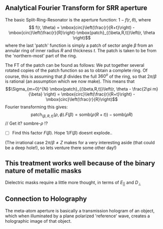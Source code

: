 ## Analytical Fourier Transform for SRR aperture
The basic Split-Ring-Resonator is the aperture function: $1-f(r,\theta)$, where 
$$ f(r, \theta) = \mbox{circ}\left(\frac{r}{R+t}\right) - \mbox{circ}\left(\frac{r}{R}\right)-\mbox{patch}_{(\beta,R,t)}\left(r, \theta \right)$$
where the last 'patch' function is simply a patch of sector angle $\beta$ from an annular ring of inner radius $R$ and thickness $t$. The patch is taken to be from the 'northern-most' part of the ring.

The FT of the patch can be found as follows: We put together several rotated copies of the patch function so as to obtain a complete ring. Of course, this is assuming that $\beta$ divides the full $360^o$ of the ring, so that $2\pi/\beta$ is rational (an assumption which we now make). This means that $$\Sigma_{m=0}^{N} \mbox{patch}_{(\beta,R,t)}\left(r, \theta - \frac{2\pi m}{\beta} \right) = \mbox{circ}\left(\frac{r}{R+t}\right) - \mbox{circ}\left(\frac{r}{R}\right)$$
Fourier transforming this gives: $$ \mbox{patch}_{(\beta,R,t)}\left(\rho, \phi \right). F(\beta) = \mbox{somb}(\rho (R+t)) - \mbox{somb}(\rho R)$$
// Get it? sombre-$\rho$ !?
- [ ] Find this factor $F(\beta)$. Hope $1/F(\beta)$ doesnt explode..

(The irrational case $2\pi/\beta \neq {Z}$ makes for a very interesting aside (that could be a deep hole!), so lets venture there some other day!)

## This treatment works well because of the binary nature of metallic masks
Dielectric masks require a little more thought, in terms of $E_{||}$ and $D_\perp$
## Connection to Holography
The meta-atom aperture is basically a transmission hologram of an object, which when illuminated by a plane polarized 'reference' wave, creates a holographic image of that object.